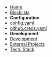 - [Home](./README.md)
- [Blocklists](./blocklists.md)
- **Configuration**
- [config.yaml](./config.yaml.md)
- [github.creds.yaml](./github.creds.yaml.md)
- **Development**
- [Development](./development.md)
- [External Projects](./external-projects.md)
- [Tech. Stack](./tech-stack.md)
